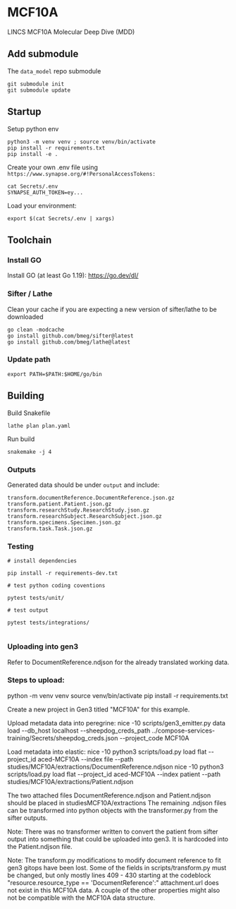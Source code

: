 
# MCF10A
LINCS MCF10A Molecular Deep Dive (MDD)

## Add submodule
The `data_model` repo submodule
```
git submodule init
git submodule update
```

## Startup

Setup python env
```
python3 -m venv venv ; source venv/bin/activate
pip install -r requirements.txt
pip install -e .
```


Create your own .env file using `https://www.synapse.org/#!PersonalAccessTokens:`

```
cat Secrets/.env
SYNAPSE_AUTH_TOKEN=ey...
```

Load your environment:

```
export $(cat Secrets/.env | xargs)
```

## Toolchain

### Install GO
Install GO (at least Go 1.19): https://go.dev/dl/

### Sifter / Lathe
Clean your cache if you are expecting a new version of sifter/lathe to be downloaded

```
go clean -modcache
go install github.com/bmeg/sifter@latest
go install github.com/bmeg/lathe@latest
```

### Update path

```
export PATH=$PATH:$HOME/go/bin
```

## Building

Build Snakefile
```
lathe plan plan.yaml
```

Run build
```
snakemake -j 4
```

### Outputs

Generated data should be under `output` and include:
```
transform.documentReference.DocumentReference.json.gz
transform.patient.Patient.json.gz
transform.researchStudy.ResearchStudy.json.gz
transform.researchSubject.ResearchSubject.json.gz
transform.specimens.Specimen.json.gz
transform.task.Task.json.gz
```

### Testing

```
# install dependencies

pip install -r requirements-dev.txt

# test python coding coventions

pytest tests/unit/

# test output

pytest tests/integrations/
 
```


### Uploading into gen3

Refer to DocumentReference.ndjson for the already  translated working data.


### Steps to upload: 
python -m venv venv
source venv/bin/activate
pip install -r requirements.txt

Create a new project in Gen3 titled "MCF10A" for this example.

Upload metadata data into peregrine:
nice -10 scripts/gen3_emitter.py data load --db_host localhost --sheepdog_creds_path ../compose-services-training/Secrets/sheepdog_creds.json --project_code MCF10A

Load metadata into elastic:
nice -10 python3 scripts/load.py  load  flat --project_id aced-MCF10A --index file --path studies/MCF10A/extractions/DocumentReference.ndjson
nice -10 python3 scripts/load.py load  flat --project_id aced-MCF10A --index patient --path studies/MCF10A/extractions/Patient.ndjson

The two attached files DocumentReference.ndjson and Patient.ndjson should be placed in studiesMCF10A/extractions 
The remaining .ndjson files can be transformed into python objects with the transformer.py from the sifter outputs.

Note: There was no transformer written to convert the patient from sifter output into something that could be uploaded into gen3. It is hardcoded into the Patient.ndjson file.

Note: The transform.py modifications to modify document reference to fit gen3 gitops have been lost. 
Some of the fields in scripts/transform.py must be changed, but only mostly lines 409 - 430  starting at the codeblock "resource.resource_type == 'DocumentReference':" 
attachment.url does not exist in this MCF10A data. A couple of the other properties might also not be compatible with the MCF10A data structure.




